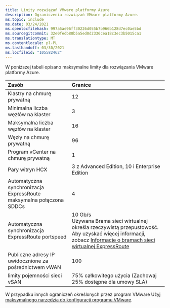 ```yaml
---
title: Limity rozwiązań VMware platformy Azure
description: Ograniczenia rozwiązań VMware platformy Azure.
ms.topic: include
ms.date: 03/24/2021
ms.openlocfilehash: 997a5ae96ff30226d055b7b966b128d7ec0ae5bd
ms.sourcegitcommit: 32e0fedb80b5a5ed0d2336cea18c3ec3b5015ca1
ms.translationtype: MT
ms.contentlocale: pl-PL
ms.lasthandoff: 03/30/2021
ms.locfileid: "105582462"
---
```

<!-- Used in /azure/azure-resource-manager/management/azure-subscription-service-limits.md -->

W poniższej tabeli opisano maksymalne limity dla rozwiązania VMware platformy Azure.

| **Zasób** | **Granice** |
| :-- | :-- |
| Klastry na chmurę prywatną | 12 |
| Minimalna liczba węzłów na klaster | 3 |
| Maksymalna liczba węzłów na klaster | 16 |
| Węzły na chmurę prywatną | 96 |
| Program vCenter na chmurę prywatną | 1  |
| Pary witryn HCX | 3 z Advanced Edition, 10 i Enterprise Edition |
| Automatyczna synchronizacja ExpressRoute maksymalna połączona SDDCs | 4 |
| Automatyczna synchronizacja ExpressRoute portspeed | 10 Gb/s<br />Używana Brama sieci wirtualnej określa rzeczywistą przepustowość. Aby uzyskać więcej informacji, zobacz [Informacje o bramach sieci wirtualnej ExpressRoute](../../expressroute/expressroute-about-virtual-network-gateways.md) | 
| Publiczne adresy IP uwidocznione za pośrednictwem vWAN | 100 |
| limity pojemności sieci vSAN | 75% całkowitego użycia (Zachowaj 25% dostępne dla umowy SLA)  |

W przypadku innych ograniczeń określonych przez program VMware Użyj [maksymalnego narzędzia do konfiguracji programu VMware](https://configmax.vmware.com/).
